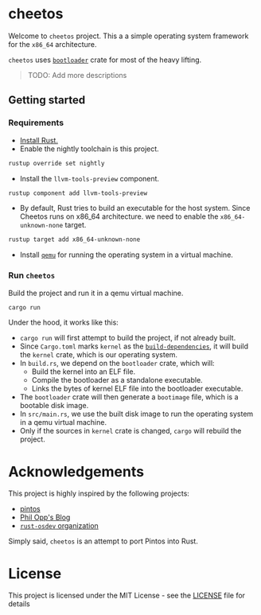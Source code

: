 # cheetos

Welcome to `cheetos` project. This a a simple operating system framework for the `x86_64` architecture.

`cheetos` uses [`bootloader`](https://crates.io/crates/bootloader) crate for most of the heavy lifting.

> TODO: Add more descriptions

## Getting started

### Requirements

- [Install Rust.](https://www.rust-lang.org/tools/install)
- Enable the nightly toolchain is this project.

```bash
rustup override set nightly
```

- Install the `llvm-tools-preview` component.

```bash
rustup component add llvm-tools-preview
```

- By default, Rust tries to build an executable for the host system. Since Cheetos runs on x86_64 architecture. we need to enable the `x86_64-unknown-none` target.

```bash
rustup target add x86_64-unknown-none
```

- Install [`qemu`](https://www.qemu.org/index.html) for running the operating system in a virtual machine.

### Run `cheetos`

Build the project and run it in a qemu virtual machine.

```bash
cargo run
```

Under the hood, it works like this:

- `cargo run` will first attempt to build the project, if not already built.
- Since `Cargo.toml` marks `kernel` as the [`build-dependencies`](https://doc.rust-lang.org/cargo/reference/specifying-dependencies.html#build-dependencies), it will build the `kernel` crate, which is our operating system.
- In `build.rs`, we depend on the `bootloader` crate, which will:
  - Build the kernel into an ELF file.
  - Compile the bootloader as a standalone executable.
  - Links the bytes of kernel ELF file into the bootloader executable.
- The `bootloader` crate will then generate a `bootimage` file, which is a bootable disk image.
- In `src/main.rs`, we use the built disk image to run the operating system in a qemu virtual machine.
- Only if the sources in `kernel` crate is changed, `cargo` will rebuild the project.

# Acknowledgements

This project is highly inspired by the following projects:

- [pintos](https://www.scs.stanford.edu/22wi-cs212/pintos/pintos.html)
- [Phil Opp's Blog](https://os.phil-opp.com/)
- [`rust-osdev` organization](https://github.com/rust-osdev)

Simply said, `cheetos` is an attempt to port Pintos into Rust.

# License

This project is licensed under the MIT License - see the [LICENSE](LICENSE) file for details
